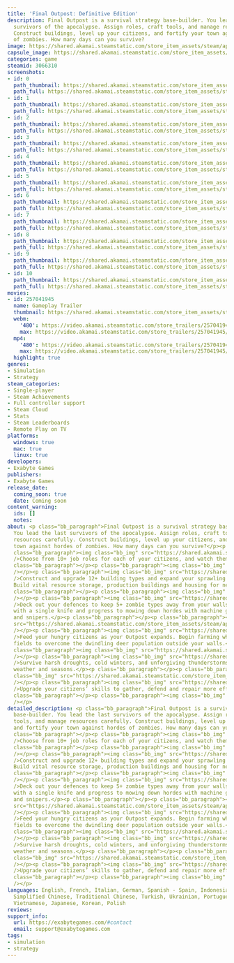 ```yaml
---
title: 'Final Outpost: Definitive Edition'
description: Final Outpost is a survival strategy base-builder. You lead the last
  survivors of the apocalypse. Assign roles, craft tools, and manage resources carefully.
  Construct buildings, level up your citizens, and fortify your town against hordes
  of zombies. How many days can you survive?
image: https://shared.akamai.steamstatic.com/store_item_assets/steam/apps/3066310/header.jpg?t=1732187261
capsule_image: https://shared.akamai.steamstatic.com/store_item_assets/steam/apps/3066310/11bd39c4a51fe90f1d417412b1235a4e0e71cda7/capsule_231x87.jpg?t=1732187261
categories: game
steamid: 3066310
screenshots:
- id: 0
  path_thumbnail: https://shared.akamai.steamstatic.com/store_item_assets/steam/apps/3066310/ss_ca3bfbb225235fefe786072e855c1469de75c4b5.600x338.jpg?t=1732187261
  path_full: https://shared.akamai.steamstatic.com/store_item_assets/steam/apps/3066310/ss_ca3bfbb225235fefe786072e855c1469de75c4b5.1920x1080.jpg?t=1732187261
- id: 1
  path_thumbnail: https://shared.akamai.steamstatic.com/store_item_assets/steam/apps/3066310/ss_63b31748ecd341f158415c1e344b41d3d4b61140.600x338.jpg?t=1732187261
  path_full: https://shared.akamai.steamstatic.com/store_item_assets/steam/apps/3066310/ss_63b31748ecd341f158415c1e344b41d3d4b61140.1920x1080.jpg?t=1732187261
- id: 2
  path_thumbnail: https://shared.akamai.steamstatic.com/store_item_assets/steam/apps/3066310/ss_62595398b492bfaf2b376b512bc5c02ce73b9553.600x338.jpg?t=1732187261
  path_full: https://shared.akamai.steamstatic.com/store_item_assets/steam/apps/3066310/ss_62595398b492bfaf2b376b512bc5c02ce73b9553.1920x1080.jpg?t=1732187261
- id: 3
  path_thumbnail: https://shared.akamai.steamstatic.com/store_item_assets/steam/apps/3066310/ss_bf3fd50b0fb23ad89e0cca0f1965c6f06961deda.600x338.jpg?t=1732187261
  path_full: https://shared.akamai.steamstatic.com/store_item_assets/steam/apps/3066310/ss_bf3fd50b0fb23ad89e0cca0f1965c6f06961deda.1920x1080.jpg?t=1732187261
- id: 4
  path_thumbnail: https://shared.akamai.steamstatic.com/store_item_assets/steam/apps/3066310/ss_1cf6fe391b1aaccaa310948e71edd63be35ec181.600x338.jpg?t=1732187261
  path_full: https://shared.akamai.steamstatic.com/store_item_assets/steam/apps/3066310/ss_1cf6fe391b1aaccaa310948e71edd63be35ec181.1920x1080.jpg?t=1732187261
- id: 5
  path_thumbnail: https://shared.akamai.steamstatic.com/store_item_assets/steam/apps/3066310/ss_664f0e5508c6638a59f069213e6b0b3127499276.600x338.jpg?t=1732187261
  path_full: https://shared.akamai.steamstatic.com/store_item_assets/steam/apps/3066310/ss_664f0e5508c6638a59f069213e6b0b3127499276.1920x1080.jpg?t=1732187261
- id: 6
  path_thumbnail: https://shared.akamai.steamstatic.com/store_item_assets/steam/apps/3066310/ss_1c38cfb11cecf4c94037e81f1d9329dd1153be06.600x338.jpg?t=1732187261
  path_full: https://shared.akamai.steamstatic.com/store_item_assets/steam/apps/3066310/ss_1c38cfb11cecf4c94037e81f1d9329dd1153be06.1920x1080.jpg?t=1732187261
- id: 7
  path_thumbnail: https://shared.akamai.steamstatic.com/store_item_assets/steam/apps/3066310/ss_fe3bffaaf9d65675144f633c3eaf4b28e102759b.600x338.jpg?t=1732187261
  path_full: https://shared.akamai.steamstatic.com/store_item_assets/steam/apps/3066310/ss_fe3bffaaf9d65675144f633c3eaf4b28e102759b.1920x1080.jpg?t=1732187261
- id: 8
  path_thumbnail: https://shared.akamai.steamstatic.com/store_item_assets/steam/apps/3066310/ss_c118fb3ea4dd46911ea1dfc356e9c73bae540cf0.600x338.jpg?t=1732187261
  path_full: https://shared.akamai.steamstatic.com/store_item_assets/steam/apps/3066310/ss_c118fb3ea4dd46911ea1dfc356e9c73bae540cf0.1920x1080.jpg?t=1732187261
- id: 9
  path_thumbnail: https://shared.akamai.steamstatic.com/store_item_assets/steam/apps/3066310/ss_0a83f59ade57f3b0f6bc5537c6f4ff964b5f579a.600x338.jpg?t=1732187261
  path_full: https://shared.akamai.steamstatic.com/store_item_assets/steam/apps/3066310/ss_0a83f59ade57f3b0f6bc5537c6f4ff964b5f579a.1920x1080.jpg?t=1732187261
- id: 10
  path_thumbnail: https://shared.akamai.steamstatic.com/store_item_assets/steam/apps/3066310/ss_98c281e601941eb28d0828406e5159e805aec05c.600x338.jpg?t=1732187261
  path_full: https://shared.akamai.steamstatic.com/store_item_assets/steam/apps/3066310/ss_98c281e601941eb28d0828406e5159e805aec05c.1920x1080.jpg?t=1732187261
movies:
- id: 257041945
  name: Gameplay Trailer
  thumbnail: https://shared.akamai.steamstatic.com/store_item_assets/steam/apps/257041945/movie.293x165.jpg?t=1722715664
  webm:
    '480': https://video.akamai.steamstatic.com/store_trailers/257041945/movie480_vp9.webm?t=1722715664
    max: https://video.akamai.steamstatic.com/store_trailers/257041945/movie_max_vp9.webm?t=1722715664
  mp4:
    '480': https://video.akamai.steamstatic.com/store_trailers/257041945/movie480.mp4?t=1722715664
    max: https://video.akamai.steamstatic.com/store_trailers/257041945/movie_max.mp4?t=1722715664
  highlight: true
genres:
- Simulation
- Strategy
steam_categories:
- Single-player
- Steam Achievements
- Full controller support
- Steam Cloud
- Stats
- Steam Leaderboards
- Remote Play on TV
platforms:
  windows: true
  mac: true
  linux: true
developers:
- Exabyte Games
publishers:
- Exabyte Games
release_date:
  coming_soon: true
  date: Coming soon
content_warning:
  ids: []
  notes:
about: <p class="bb_paragraph">Final Outpost is a survival strategy base-builder.
  You lead the last survivors of the apocalypse. Assign roles, craft tools, and manage
  resources carefully. Construct buildings, level up your citizens, and fortify your
  town against hordes of zombies. How many days can you survive?</p><p class="bb_paragraph"></p><p
  class="bb_paragraph"><img class="bb_img" src="https://shared.akamai.steamstatic.com/store_item_assets/steam/apps/3066310/extras/1_en.png?t=1732187261"
  />Choose from 10+ job roles for each of your citizens, and watch them get to work!</p><p
  class="bb_paragraph"></p><p class="bb_paragraph"><img class="bb_img" src="https://shared.akamai.steamstatic.com/store_item_assets/steam/apps/3066310/extras/gif_1_jobs.gif?t=1732187261"
  /></p><p class="bb_paragraph"><img class="bb_img" src="https://shared.akamai.steamstatic.com/store_item_assets/steam/apps/3066310/extras/2_en.png?t=1732187261"
  />Construct and upgrade 12+ building types and expand your sprawling settlement.
  Build vital resource storage, production buildings and housing for new survivors.</p><p
  class="bb_paragraph"></p><p class="bb_paragraph"><img class="bb_img" src="https://shared.akamai.steamstatic.com/store_item_assets/steam/apps/3066310/extras/gif_2_build.gif?t=1732187261"
  /></p><p class="bb_paragraph"><img class="bb_img" src="https://shared.akamai.steamstatic.com/store_item_assets/steam/apps/3066310/extras/3_en.png?t=1732187261"
  />Deck out your defences to keep 5+ zombie types away from your walls. Start out
  with a single knife and progress to mowing down hordes with machine guns, crossbows
  and snipers.</p><p class="bb_paragraph"></p><p class="bb_paragraph"><img class="bb_img"
  src="https://shared.akamai.steamstatic.com/store_item_assets/steam/apps/3066310/extras/gif_3_kill.gif?t=1732187261"
  /></p><p class="bb_paragraph"><img class="bb_img" src="https://shared.akamai.steamstatic.com/store_item_assets/steam/apps/3066310/extras/4_en.png?t=1732187261"
  />Feed your hungry citizens as your Outpost expands. Begin farming wheat in your
  fields to overcome the dwindling deer population outside your walls.</p><p class="bb_paragraph"></p><p
  class="bb_paragraph"><img class="bb_img" src="https://shared.akamai.steamstatic.com/store_item_assets/steam/apps/3066310/extras/gif_4_farm.gif?t=1732187261"
  /></p><p class="bb_paragraph"><img class="bb_img" src="https://shared.akamai.steamstatic.com/store_item_assets/steam/apps/3066310/extras/5_en.png?t=1732187261"
  />Survive harsh droughts, cold winters, and unforgiving thunderstorms with simulated
  weather and seasons.</p><p class="bb_paragraph"></p><p class="bb_paragraph"><img
  class="bb_img" src="https://shared.akamai.steamstatic.com/store_item_assets/steam/apps/3066310/extras/gif_5_seasons.gif?t=1732187261"
  /></p><p class="bb_paragraph"><img class="bb_img" src="https://shared.akamai.steamstatic.com/store_item_assets/steam/apps/3066310/extras/6_en.png?t=1732187261"
  />Upgrade your citizens’ skills to gather, defend and repair more efficiently.</p><p
  class="bb_paragraph"></p><p class="bb_paragraph"><img class="bb_img" src="https://shared.akamai.steamstatic.com/store_item_assets/steam/apps/3066310/extras/gif_6_skills.gif?t=1732187261"
  /></p>
detailed_description: <p class="bb_paragraph">Final Outpost is a survival strategy
  base-builder. You lead the last survivors of the apocalypse. Assign roles, craft
  tools, and manage resources carefully. Construct buildings, level up your citizens,
  and fortify your town against hordes of zombies. How many days can you survive?</p><p
  class="bb_paragraph"></p><p class="bb_paragraph"><img class="bb_img" src="https://shared.akamai.steamstatic.com/store_item_assets/steam/apps/3066310/extras/1_en.png?t=1732187261"
  />Choose from 10+ job roles for each of your citizens, and watch them get to work!</p><p
  class="bb_paragraph"></p><p class="bb_paragraph"><img class="bb_img" src="https://shared.akamai.steamstatic.com/store_item_assets/steam/apps/3066310/extras/gif_1_jobs.gif?t=1732187261"
  /></p><p class="bb_paragraph"><img class="bb_img" src="https://shared.akamai.steamstatic.com/store_item_assets/steam/apps/3066310/extras/2_en.png?t=1732187261"
  />Construct and upgrade 12+ building types and expand your sprawling settlement.
  Build vital resource storage, production buildings and housing for new survivors.</p><p
  class="bb_paragraph"></p><p class="bb_paragraph"><img class="bb_img" src="https://shared.akamai.steamstatic.com/store_item_assets/steam/apps/3066310/extras/gif_2_build.gif?t=1732187261"
  /></p><p class="bb_paragraph"><img class="bb_img" src="https://shared.akamai.steamstatic.com/store_item_assets/steam/apps/3066310/extras/3_en.png?t=1732187261"
  />Deck out your defences to keep 5+ zombie types away from your walls. Start out
  with a single knife and progress to mowing down hordes with machine guns, crossbows
  and snipers.</p><p class="bb_paragraph"></p><p class="bb_paragraph"><img class="bb_img"
  src="https://shared.akamai.steamstatic.com/store_item_assets/steam/apps/3066310/extras/gif_3_kill.gif?t=1732187261"
  /></p><p class="bb_paragraph"><img class="bb_img" src="https://shared.akamai.steamstatic.com/store_item_assets/steam/apps/3066310/extras/4_en.png?t=1732187261"
  />Feed your hungry citizens as your Outpost expands. Begin farming wheat in your
  fields to overcome the dwindling deer population outside your walls.</p><p class="bb_paragraph"></p><p
  class="bb_paragraph"><img class="bb_img" src="https://shared.akamai.steamstatic.com/store_item_assets/steam/apps/3066310/extras/gif_4_farm.gif?t=1732187261"
  /></p><p class="bb_paragraph"><img class="bb_img" src="https://shared.akamai.steamstatic.com/store_item_assets/steam/apps/3066310/extras/5_en.png?t=1732187261"
  />Survive harsh droughts, cold winters, and unforgiving thunderstorms with simulated
  weather and seasons.</p><p class="bb_paragraph"></p><p class="bb_paragraph"><img
  class="bb_img" src="https://shared.akamai.steamstatic.com/store_item_assets/steam/apps/3066310/extras/gif_5_seasons.gif?t=1732187261"
  /></p><p class="bb_paragraph"><img class="bb_img" src="https://shared.akamai.steamstatic.com/store_item_assets/steam/apps/3066310/extras/6_en.png?t=1732187261"
  />Upgrade your citizens’ skills to gather, defend and repair more efficiently.</p><p
  class="bb_paragraph"></p><p class="bb_paragraph"><img class="bb_img" src="https://shared.akamai.steamstatic.com/store_item_assets/steam/apps/3066310/extras/gif_6_skills.gif?t=1732187261"
  /></p>
languages: English, French, Italian, German, Spanish - Spain, Indonesian, Russian,
  Simplified Chinese, Traditional Chinese, Turkish, Ukrainian, Portuguese - Brazil,
  Vietnamese, Japanese, Korean, Polish
reviews:
support_info:
  url: https://exabytegames.com/#contact
  email: support@exabytegames.com
tags:
- simulation
- strategy
---
```


